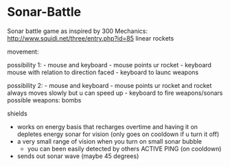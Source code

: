 # Sonar-Battle

Sonar battle game as inspired by 300 Mechanics: http://www.squidi.net/three/entry.php?id=85
linear rockets

movement:

  possibility 1:
    - mouse and keyboard
      - mouse points ur rocket
      - keyboard mouse with relation to direction faced
      - keyboard to launc weapons
  
  possibility 2:
    - mouse and keyboard
      - mouse points ur rocket and rocket always moves slowly but u can speed up
      - keyboard to fire weapons/sonars
possible weapons: 
  bombs
  
shields
  - works on energy basis that recharges overtime and having it on depletes energy
sonar for vision (only goes on cooldown if u turn it off)
  - a very small range of vision when you turn on small sonar bubble
    - you can been easily detected by others
ACTIVE PING (on cooldown)
  - sends out sonar wave (maybe 45 degrees)
  
